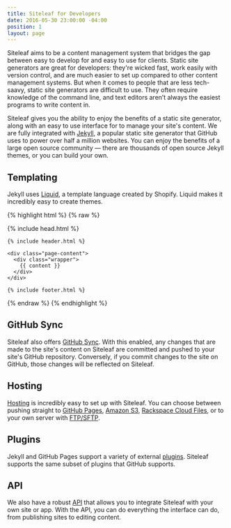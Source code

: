 ```yaml
---
title: Siteleaf for Developers
date: 2016-05-30 23:00:00 -04:00
position: 1
layout: page
---
```


Siteleaf aims to be a content management system that bridges the gap between easy to develop for and easy to use for clients. Static site generators are great for developers: they're wicked fast, work easily with version control, and are much easier to set up compared to other content management systems. But when it comes to people that are less tech-saavy, static site generators are difficult to use. They often require knowledge of the command line, and text editors aren’t always the easiest programs to write content in.

Siteleaf gives you the ability to enjoy the benefits of a static site generator, along with an easy to use interface for to manage your site's content. We are fully integrated with [Jekyll](http://jekyllrb.com), a popular static site generator that GitHub uses to power over half a million websites. You can enjoy the benefits of a large open source community — there are thousands of open source Jekyll themes, or you can build your own.

## Templating

Jekyll uses [Liquid](https://shopify.github.io/liquid/), a template language created by Shopify. Liquid makes it incredibly easy to create themes.

{% highlight html %}
{% raw %}
<!DOCTYPE html>
<html>

  {% include head.html %}

  <body>

    {% include header.html %}

    <div class="page-content">
      <div class="wrapper">
        {{ content }}
      </div>
    </div>

    {% include footer.html %}

  </body>

</html>
{% endraw %}
{% endhighlight %}

## GitHub Sync

Siteleaf also offers [GitHub Sync](/themes/github-sync/). With this enabled, any changes that are made to the site's content on Siteleaf are committed and pushed to your site's GitHub repository. Conversely, if you commit changes to the site on GitHub, those changes will be reflected on Siteleaf.

## Hosting

[Hosting](/sites/hosting/) is incredibly easy to set up with Siteleaf. You can choose between pushing straight to [GitHub Pages](/sites/hosting#github-pages), [Amazon S3](/sites/hosting#amazon-s3), [Rackspace Cloud Files](/sites/hosting#rackspace-cloud-files), or to your own server with [FTP/SFTP](/sites/hosting#ftp-or-sftp).

## Plugins

Jekyll and GitHub Pages support a variety of external [plugins](/themes/jekyll-plugins/). Siteleaf supports the same subset of plugins that GitHub supports.

## API

We also have a robust [API](/api) that allows you to integrate Siteleaf with your own site or app. With the API, you can do everything the interface can do, from publishing sites to editing content.
